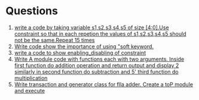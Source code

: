 # Questions 
1. [write a code by taking variable s1,s2,s3,s4,s5 of size [4:0].Use constraint so that in each repetion the values of s1,s2,s3,s4,s5 should not be the same.Repeat 15 times](test_vt33/02/01.sv)
2. [Write code show the importance of using "soft keyword.](test_vt33/02/02.sv)
3. [write a code to show enabling_disabling of constraint](test_vt33/02/03.sv)
4. [Write A module code with functions each with two arguments. Inside first function do addition operation and return output and display 2 similarly in second function do subtraction and 5' third function do multiplication](test_vt33/02/04.sv)
5. [Write transaction and generator class for flla adder. Create a toP module and execute](test_vt33/02/05.sv)